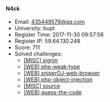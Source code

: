 #### N4ck  

* Email: 435449579@qq.com  
* University: bupt  
* Register Time: 2017-11-30 09:57:56  
* Register IP: 59.64.130.248  
* Score: 711  
* Solved challenges: 
  * [[MISC] signin](https://github.com/SniperOJ/Challenges/blob/master/web/signin.json)  
  * [[WEB] php-weak-type](https://github.com/SniperOJ/Challenges/blob/master/web/php-weak-type.json)  
  * [[WEB] sniperOJ-web-browser](https://github.com/SniperOJ/Challenges/blob/master/web/sniperOJ-web-browser.json)  
  * [[WEB] php-object-injection](https://github.com/SniperOJ/Challenges/blob/master/web/php-object-injection.json)  
  * [[MISC] source](https://github.com/SniperOJ/Challenges/blob/master/web/source.json)  
  * [[WEB] guess-the-code](https://github.com/SniperOJ/Challenges/blob/master/web/guess-the-code.json)  
